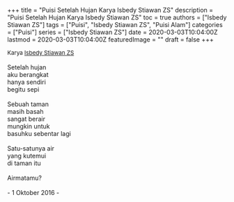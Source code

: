 +++
title = "Puisi Setelah Hujan Karya Isbedy Stiawan ZS"
description = "Puisi Setelah Hujan Karya Isbedy Stiawan ZS"
toc = true
authors = ["Isbedy Stiawan ZS"]
tags = ["Puisi", "Isbedy Stiawan ZS", "Puisi Alam"]
categories = ["Puisi"]
series = ["Isbedy Stiawan ZS"]
date = 2020-03-03T10:04:00Z
lastmod = 2020-03-03T10:04:00Z
featuredImage = ""
draft = false
+++

<div style="text-align: justify;">
<div style="font-size: small;">Karya <a href="/authors/isbedy-stiawan-zs/" target="_blank">Isbedy Stiawan ZS</a></div><br />
Setelah hujan<br />
aku berangkat<br />
hanya sendiri<br />
begitu sepi<br />
<br />
Sebuah taman<br />
masih basah<br />
sangat berair<br />
mungkin untuk<br />
basuhku sebentar lagi<br />
<br />
Satu-satunya air<br />
yang kutemui <br />
di taman itu<br />
<br />
Airmatamu?<br />
<br />
- 1 Oktober 2016 -</div>
